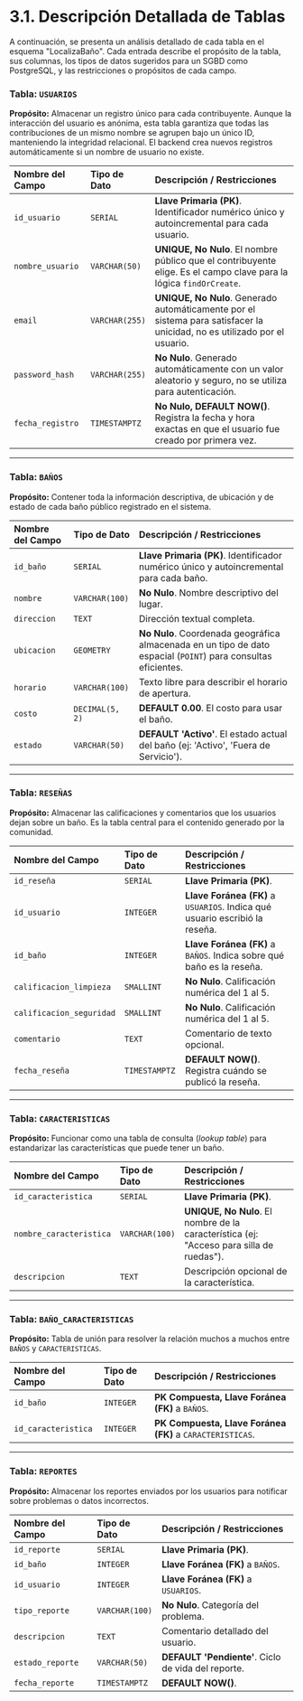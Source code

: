 # 3.1. Descripción Detallada de Tablas

A continuación, se presenta un análisis detallado de cada tabla en el esquema "LocalizaBaño". Cada entrada describe el propósito de la tabla, sus columnas, los tipos de datos sugeridos para un SGBD como PostgreSQL, y las restricciones o propósitos de cada campo.

### Tabla: `USUARIOS`

**Propósito:** Almacenar un registro único para cada contribuyente. Aunque la interacción del usuario es anónima, esta tabla garantiza que todas las contribuciones de un mismo nombre se agrupen bajo un único ID, manteniendo la integridad relacional. El backend crea nuevos registros automáticamente si un nombre de usuario no existe.

| Nombre del Campo | Tipo de Dato   | Descripción / Restricciones                                                                                               |
| :--------------- | :------------- | :------------------------------------------------------------------------------------------------------------------------ |
| `id_usuario`     | `SERIAL`       | **Llave Primaria (PK)**. Identificador numérico único y autoincremental para cada usuario.                                |
| `nombre_usuario` | `VARCHAR(50)`  | **UNIQUE, No Nulo**. El nombre público que el contribuyente elige. Es el campo clave para la lógica `findOrCreate`.       |
| `email`          | `VARCHAR(255)` | **UNIQUE, No Nulo**. Generado automáticamente por el sistema para satisfacer la unicidad, no es utilizado por el usuario. |
| `password_hash`  | `VARCHAR(255)` | **No Nulo**. Generado automáticamente con un valor aleatorio y seguro, no se utiliza para autenticación.                  |
| `fecha_registro` | `TIMESTAMPTZ`  | **No Nulo, DEFAULT NOW()**. Registra la fecha y hora exactas en que el usuario fue creado por primera vez.                |

---

### Tabla: `BAÑOS`

**Propósito:** Contener toda la información descriptiva, de ubicación y de estado de cada baño público registrado en el sistema.

| Nombre del Campo | Tipo de Dato    | Descripción / Restricciones                                                                                    |
| :--------------- | :-------------- | :------------------------------------------------------------------------------------------------------------- |
| `id_baño`        | `SERIAL`        | **Llave Primaria (PK)**. Identificador numérico único y autoincremental para cada baño.                        |
| `nombre`         | `VARCHAR(100)`  | **No Nulo**. Nombre descriptivo del lugar.                                                                     |
| `direccion`      | `TEXT`          | Dirección textual completa.                                                                                    |
| `ubicacion`      | `GEOMETRY`      | **No Nulo**. Coordenada geográfica almacenada en un tipo de dato espacial (`POINT`) para consultas eficientes. |
| `horario`        | `VARCHAR(100)`  | Texto libre para describir el horario de apertura.                                                             |
| `costo`          | `DECIMAL(5, 2)` | **DEFAULT 0.00**. El costo para usar el baño.                                                                  |
| `estado`         | `VARCHAR(50)`   | **DEFAULT 'Activo'**. El estado actual del baño (ej: 'Activo', 'Fuera de Servicio').                           |

---

### Tabla: `RESEÑAS`

**Propósito:** Almacenar las calificaciones y comentarios que los usuarios dejan sobre un baño. Es la tabla central para el contenido generado por la comunidad.

| Nombre del Campo         | Tipo de Dato  | Descripción / Restricciones                                                 |
| :----------------------- | :------------ | :-------------------------------------------------------------------------- |
| `id_reseña`              | `SERIAL`      | **Llave Primaria (PK)**.                                                    |
| `id_usuario`             | `INTEGER`     | **Llave Foránea (FK)** a `USUARIOS`. Indica qué usuario escribió la reseña. |
| `id_baño`                | `INTEGER`     | **Llave Foránea (FK)** a `BAÑOS`. Indica sobre qué baño es la reseña.       |
| `calificacion_limpieza`  | `SMALLINT`    | **No Nulo**. Calificación numérica del 1 al 5.                              |
| `calificacion_seguridad` | `SMALLINT`    | **No Nulo**. Calificación numérica del 1 al 5.                              |
| `comentario`             | `TEXT`        | Comentario de texto opcional.                                               |
| `fecha_reseña`           | `TIMESTAMPTZ` | **DEFAULT NOW()**. Registra cuándo se publicó la reseña.                    |

---

### Tabla: `CARACTERISTICAS`

**Propósito:** Funcionar como una tabla de consulta (_lookup table_) para estandarizar las características que puede tener un baño.

| Nombre del Campo        | Tipo de Dato   | Descripción / Restricciones                                                              |
| :---------------------- | :------------- | :--------------------------------------------------------------------------------------- |
| `id_caracteristica`     | `SERIAL`       | **Llave Primaria (PK)**.                                                                 |
| `nombre_caracteristica` | `VARCHAR(100)` | **UNIQUE, No Nulo**. El nombre de la característica (ej: "Acceso para silla de ruedas"). |
| `descripcion`           | `TEXT`         | Descripción opcional de la característica.                                               |

---

### Tabla: `BAÑO_CARACTERISTICAS`

**Propósito:** Tabla de unión para resolver la relación muchos a muchos entre `BAÑOS` y `CARACTERISTICAS`.

| Nombre del Campo    | Tipo de Dato | Descripción / Restricciones                               |
| :------------------ | :----------- | :-------------------------------------------------------- |
| `id_baño`           | `INTEGER`    | **PK Compuesta, Llave Foránea (FK)** a `BAÑOS`.           |
| `id_caracteristica` | `INTEGER`    | **PK Compuesta, Llave Foránea (FK)** a `CARACTERISTICAS`. |

---

### Tabla: `REPORTES`

**Propósito:** Almacenar los reportes enviados por los usuarios para notificar sobre problemas o datos incorrectos.

| Nombre del Campo | Tipo de Dato   | Descripción / Restricciones                         |
| :--------------- | :------------- | :-------------------------------------------------- |
| `id_reporte`     | `SERIAL`       | **Llave Primaria (PK)**.                            |
| `id_baño`        | `INTEGER`      | **Llave Foránea (FK)** a `BAÑOS`.                   |
| `id_usuario`     | `INTEGER`      | **Llave Foránea (FK)** a `USUARIOS`.                |
| `tipo_reporte`   | `VARCHAR(100)` | **No Nulo**. Categoría del problema.                |
| `descripcion`    | `TEXT`         | Comentario detallado del usuario.                   |
| `estado_reporte` | `VARCHAR(50)`  | **DEFAULT 'Pendiente'**. Ciclo de vida del reporte. |
| `fecha_reporte`  | `TIMESTAMPTZ`  | **DEFAULT NOW()**.                                  |
